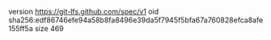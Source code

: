 version https://git-lfs.github.com/spec/v1
oid sha256:edf86746efe94a58b8fa8496e39da5f7945f5bfa67a760828efca8afe155ff5a
size 469
